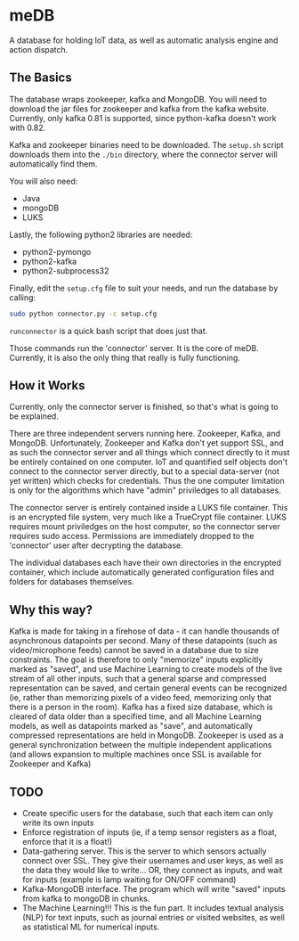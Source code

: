 meDB
======

A database for holding IoT data, as well as automatic analysis engine and action dispatch.


The Basics
-------------------

The database wraps zookeeper, kafka and MongoDB. You will need to download the jar files for zookeeper and kafka from the kafka website.
Currently, only kafka 0.81 is supported, since python-kafka doesn't work with 0.82.

Kafka and zookeeper binaries need to be downloaded. The `setup.sh` script downloads them into the `./bin` directory, where the connector
server will automatically find them.

You will also need:

- Java
- mongoDB
- LUKS

Lastly, the following python2 libraries are needed:

- python2-pymongo
- python2-kafka
- python2-subprocess32

Finally, edit the ```setup.cfg``` file to suit your needs, and run the database by calling:

```bash
sudo python connector.py -c setup.cfg
```

```runconnector``` is a quick bash script that does just that.

Those commands run the 'connector' server. It is the core of meDB. Currently, it is also the only thing that really is fully functioning.

How it Works
-------------------------

Currently, only the connector server is finished, so that's what is going to be explained.

There are three independent servers running here. Zookeeper, Kafka, and MongoDB. Unfortunately, Zookeeper and Kafka don't yet support SSL, and as such the connector server and all things which connect directly to it must be entirely contained on one computer. IoT and quantified self objects don't connect to the connector server directly, but to a special data-server (not yet written) which checks for credentials. Thus the one computer limitation is only for the algorithms which have "admin" priviledges to all databases.

The connector server is entirely contained inside a LUKS file container. This is an encrypted file system, very much like a TrueCrypt file container. LUKS requires mount priviledges on the host computer, so the connector server requires sudo access. Permissions are immediately dropped to the 'connector' user after decrypting the database.

The individual databases each have their own directories in the encrypted container, which include automatically generated configuration files and folders for databases themselves.


Why this way?
--------------------

Kafka is made for taking in a firehose of data - it can handle thousands of asynchronous datapoints per second. Many of these datapoints (such as video/microphone feeds) cannot be saved in a database due to size constraints. The goal is therefore to only "memorize" inputs explicitly marked as "saved", and use Machine Learning to create models of the live stream of all other inputs, such that a general sparse and compressed representation can be saved, and certain general events can be recognized (ie, rather than memorizing pixels of a video feed, memorizing only that there is a person in the room). Kafka has a fixed size database, which is cleared of data older than a specified time, and all Machine Learning models, as well as datapoints marked as "save", and automatically compressed representations are held in MongoDB. Zookeeper is used as a general synchronization between the multiple independent applications (and allows expansion to multiple machines once SSL is available for Zookeeper and Kafka)

TODO
---------------------

- Create specific users for the database, such that each item can only write its own inputs
- Enforce registration of inputs (ie, if a temp sensor registers as a float, enforce that it is a float!)
- Data-gathering server. This is the server to which sensors actually connect over SSL. They give their usernames and user keys, as well as the data they would like to write... OR, they connect as inputs, and wait for inputs (example is lamp waiting for ON/OFF command)
- Kafka-MongoDB interface. The program which will write "saved" inputs from kafka to mongoDB in chunks.
- The Machine Learning!!! This is the fun part. It includes textual analysis (NLP) for text inputs, such as journal entries or visited websites, as well as statistical ML for numerical inputs.
